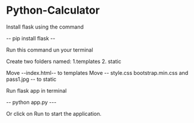# Python-Calculator

Install flask using the command

-- pip install flask --

Run this command un your terminal

Create two folders named:
1.templates 2. static

Move --index.html-- to templates 
Move -- style.css bootstrap.min.css and pass1.jpg -- to static

Run flask app in terminal

-- python app.py --- 

Or click on Run to start the application.
